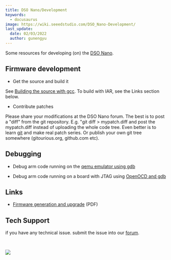 ```yaml
---
title: DSO Nano/Development
keywords:
  - docusaurus
image: https://wiki.seeedstudio.com/DSO_Nano-Development/
last_update:
  date: 02/03/2022
  author: gunengyu
---
```


Some resources for developing (on) the [DSO Nano](/Sensor/Beyond_Grove/Accessories/Current/DSO_Nano "DSO Nano").

## Firmware development

* Get the source and build it

See [Building the source with gcc](/Sensor/Beyond_Grove/Accessories/Current/DSO_Nano-gcc "DSO Nano/gcc"). To build with IAR, see the Links section below.

* Contribute patches

Please share your modifications at the DSO Nano forum. The best is to post a "diff" from the git repository. E.g. "git diff &gt; mypatch.diff and post the mypatch.diff instead of uploading the whole code tree. Even better is to learn [git](http://git-scm.com/) and make real patch series. Or publish your own git tree somewhere (gitourious.org, github.com etc).

## Debugging

* Debug arm code running on the [qemu emulator using gdb](/Sensor/Beyond_Grove/Accessories/Current/DSO_Nano-Qemu_gdb "DSO Nano/Qemu gdb")

* Debug arm code running on a board with JTAG using [OpenOCD and gdb](/Sensor/Beyond_Grove/Accessories/Current/DSO_Nano-OpenOCD_gdb "DSO Nano/OpenOCD gdb")

## Links

* [Firmware generation and upgrade](http://dsonano.googlecode.com/files/DSO%20nano%20firmware%20generation%20and%20upgrade.pdf) (PDF)

## Tech Support

 if you have any technical issue.  submit the issue into our [forum](http://forum.seeedstudio.com/).
<div>
  <br /><p style={{textAlign: 'center'}}><a href="https://www.seeedstudio.com/act-4.html?utm_source=wiki&utm_medium=wikibanner&utm_campaign=newproducts" target="_blank"><img src="https://files.seeedstudio.com/wiki/Wiki_Banner/new_product.jpg" /></a></p>
</div>
